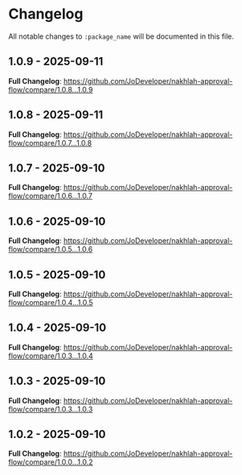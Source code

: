 # Changelog

All notable changes to `:package_name` will be documented in this file.

## 1.0.9 - 2025-09-11

**Full Changelog**: https://github.com/JoDeveloper/nakhlah-approval-flow/compare/1.0.8...1.0.9

## 1.0.8 - 2025-09-11

**Full Changelog**: https://github.com/JoDeveloper/nakhlah-approval-flow/compare/1.0.7...1.0.8

## 1.0.7 - 2025-09-10

**Full Changelog**: https://github.com/JoDeveloper/nakhlah-approval-flow/compare/1.0.6...1.0.7

## 1.0.6 - 2025-09-10

**Full Changelog**: https://github.com/JoDeveloper/nakhlah-approval-flow/compare/1.0.5...1.0.6

## 1.0.5 - 2025-09-10

**Full Changelog**: https://github.com/JoDeveloper/nakhlah-approval-flow/compare/1.0.4...1.0.5

## 1.0.4 - 2025-09-10

**Full Changelog**: https://github.com/JoDeveloper/nakhlah-approval-flow/compare/1.0.3...1.0.4

## 1.0.3 - 2025-09-10

**Full Changelog**: https://github.com/JoDeveloper/nakhlah-approval-flow/compare/1.0.3...1.0.3

## 1.0.2 - 2025-09-10

**Full Changelog**: https://github.com/JoDeveloper/nakhlah-approval-flow/compare/1.0.0...1.0.2
